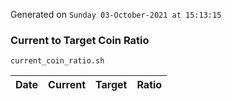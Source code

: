 Generated on `Sunday 03-October-2021 at 15:13:15`

### Current to Target Coin Ratio
`current_coin_ratio.sh`

Date|Current|Target|Ratio
---|---|---|---
